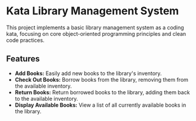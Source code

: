 # Kata Library Management System

This project implements a basic library management system as a coding kata, focusing on core object-oriented programming principles and clean code practices.

## Features

* **Add Books:** Easily add new books to the library's inventory.
* **Check Out Books:** Borrow books from the library, removing them from the available inventory.
* **Return Books:** Return borrowed books to the library, adding them back to the available inventory.
* **Display Available Books:** View a list of all currently available books in the library.

